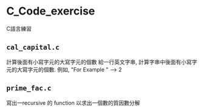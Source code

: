 # C_Code_exercise
C語言練習
## `cal_capital.c`
計算後面有小寫字元的大寫字元的個數
給一行英文字串, 計算字串中後面有小寫字元的大寫字元的個數. 
例如, "For Example " --> 2 

## `prime_fac.c`
寫出一recursive 的 function 以求出一個數的質因數分解
